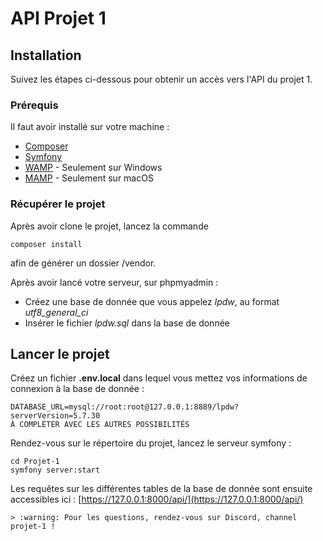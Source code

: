 # API Projet 1

## Installation

Suivez les étapes ci-dessous pour obtenir un accès vers l'API du projet 1. 

### Prérequis

Il faut avoir installé sur votre machine : 

* [Composer](https://getcomposer.org/download/)
* [Symfony](https://symfony.com/download)
* [WAMP](https://www.wampserver.com) - Seulement sur Windows
* [MAMP](https://www.mamp.info/en/downloads/) - Seulement sur macOS

### Récupérer le projet

Après avoir clone le projet, lancez la commande 

```
composer install
```

afin de générer un dossier /vendor. 

Après avoir lancé votre serveur, sur phpmyadmin :
* Créez une base de donnée que vous appelez *lpdw*, au format *utf8_general_ci*
* Insérer le fichier *lpdw.sql* dans la base de donnée

## Lancer le projet

Créez un fichier **.env.local** dans lequel vous mettez vos informations de connexion à la base de donnée :

```
DATABASE_URL=mysql://root:root@127.0.0.1:8889/lpdw?serverVersion=5.7.30
À COMPLÉTER AVEC LES AUTRES POSSIBILITÉS
```

Rendez-vous sur le répertoire du projet, lancez le serveur symfony :

```
cd Projet-1
symfony server:start
```

Les requêtes sur les différentes tables de la base de donnée sont ensuite accessibles ici : [https://127.0.0.1:8000/api/](https://127.0.0.1:8000/api/)

    > :warning: Pour les questions, rendez-vous sur Discord, channel projet-1 !
